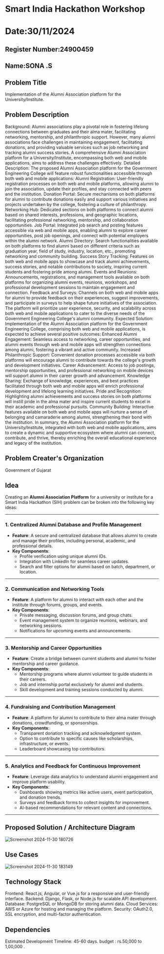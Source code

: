 # Smart India Hackathon Workshop
# Date:30/11/2024
## Register Number:24900459
## Name:SONA .S
## Problem Title
Implementation of the Alumni Association platform for the University/Institute.
## Problem Description
Background: Alumni associations play a pivotal role in fostering lifelong connections between graduates and their alma mater, facilitating networking, mentorship, and philanthropic support. However, many alumni associations face challenges in maintaining engagement, facilitating donations, and providing valuable services such as job networking and tracking alumni success stories. A comprehensive Alumni Association platform for a University/Institute, encompassing both web and mobile applications, aims to address these challenges effectively. Detailed Description: The proposed Alumni Association platform for the Government Engineering College will feature robust functionalities accessible through both web and mobile applications: Alumni Registration: User-friendly registration processes on both web and mobile platforms, allowing alumni to join the association, update their profiles, and stay connected with peers and the institution. Donation Portal: Secure mechanisms on both platforms for alumni to contribute donations easily and support various initiatives and projects undertaken by the college, fostering a culture of philanthropy. Networking Hub: Dedicated sections on both platforms to connect alumni based on shared interests, professions, and geographic locations, facilitating professional networking, mentorship, and collaboration opportunities. Job Portal: Integrated job search and posting features accessible via web and mobile apps, enabling alumni to explore career opportunities, post job openings, and connect with potential employers within the alumni network. Alumni Directory: Search functionalities available on both platforms to find alumni based on different criteria such as graduation year, field of study, industry, location, etc., promoting networking and community building. Success Story Tracking: Features on both web and mobile apps to showcase and track alumni achievements, success stories, and notable contributions to society, inspiring current students and fostering pride among alumni. Events and Reunions: Announcements, registrations, and management tools available on both platforms for organizing alumni events, reunions, workshops, and professional development sessions to maintain engagement and connection. Feedback and Surveys: Channels on both web and mobile apps for alumni to provide feedback on their experiences, suggest improvements, and participate in surveys to help shape future initiatives of the association. The platform will prioritize user experience, security, and scalability across both web and mobile applications to cater to the diverse needs of the Government Engineering College's alumni community. Expected Solution: Implementation of the Alumni Association platform for the Government Engineering College, comprising both web and mobile applications, is expected to achieve several positive outcomes: Enhanced Alumni Engagement: Seamless access to networking, career opportunities, and alumni events through web and mobile apps will strengthen connections among alumni, fostering a vibrant and active community. Increased Philanthropic Support: Convenient donation processes accessible via both platforms will encourage alumni to contribute towards the college's growth and development initiatives. Career Advancement: Access to job postings, mentorship opportunities, and professional networking on mobile devices will support alumni in their career growth and advancement. Knowledge Sharing: Exchange of knowledge, experiences, and best practices facilitated through both web and mobile apps will enrich professional development and lifelong learning initiatives. Pride and Recognition: Highlighting alumni achievements and success stories on both platforms will instill pride in the alma mater and inspire current students to excel in their academic and professional pursuits. Community Building: Interactive features available on both web and mobile apps will nurture a sense of belonging and camaraderie among alumni, strengthening their bond with the institution. In summary, the Alumni Association platform for the University/Institute, integrated with both web and mobile applications, aims to create a dynamic and supportive ecosystem where alumni can connect, contribute, and thrive, thereby enriching the overall educational experience and legacy of the institution.
## Problem Creater's Organization
Government of Gujarat

## Idea
Creating an **Alumni Association Platform** for a university or institute for a Smart India Hackathon (SIH) problem can be broken into the following key ideas:

---

### **1. Centralized Alumni Database and Profile Management**
   - **Feature**: A secure and centralized database that allows alumni to create and manage their profiles, including personal, academic, and professional details.
   - **Key Components**:
     - Profile verification using unique alumni IDs.
     - Integration with LinkedIn for seamless career updates.
     - Search and filter options for alumni based on batch, department, or location.

---

### **2. Communication and Networking Tools**
   - **Feature**: A platform for alumni to interact with each other and the institute through forums, groups, and events.
   - **Key Components**:
     - Private messaging, discussion forums, and group chats.
     - Event management system to organize reunions, webinars, and networking sessions.
     - Notifications for upcoming events and announcements.

---

### **3. Mentorship and Career Opportunities**
   - **Feature**: Create a bridge between current students and alumni to foster mentorship and career guidance.
   - **Key Components**:
     - Mentorship programs where alumni volunteer to guide students in their careers.
     - Job and internship portal exclusively for alumni and students.
     - Skill development and training sessions conducted by alumni.

---

### **4. Fundraising and Contribution Management**
   - **Feature**: A platform for alumni to contribute to their alma mater through donations, crowdfunding, or sponsorships.
   - **Key Components**:
     - Transparent donation tracking and acknowledgment system.
     - Option to contribute to specific causes like scholarships, infrastructure, or events.
     - Leaderboard showcasing top contributors.

---

### **5. Analytics and Feedback for Continuous Improvement**
   - **Feature**: Leverage data analytics to understand alumni engagement and improve platform usability.
   - **Key Components**:
     - Dashboards showing metrics like active users, event participation, and donation trends.
     - Surveys and feedback forms to collect insights for improvement.
     - AI-based recommendations for relevant content and connections.

---

## Proposed Solution / Architecture Diagram
![Screenshot 2024-11-30 180726](https://github.com/user-attachments/assets/470e2709-d3ec-40fd-abd9-c263ec4dee67)


## Use Cases
![Screenshot 2024-11-30 183149](https://github.com/user-attachments/assets/042aabf0-bf19-47bc-a9f5-edaa513bb19c)


## Technology Stack
Frontend: React.js, Angular, or Vue.js for a responsive and user-friendly interface.
Backend: Django, Flask, or Node.js for scalable API development.
Database: PostgreSQL or MongoDB for storing alumni data.
Cloud Services: AWS or Azure for hosting and managing the platform.
Security: OAuth2.0, SSL encryption, and multi-factor authentication.

## Dependencies
Estimated Development Timeline: 45-60 days.
budget : rs.50,000 to 1,00,000 .

